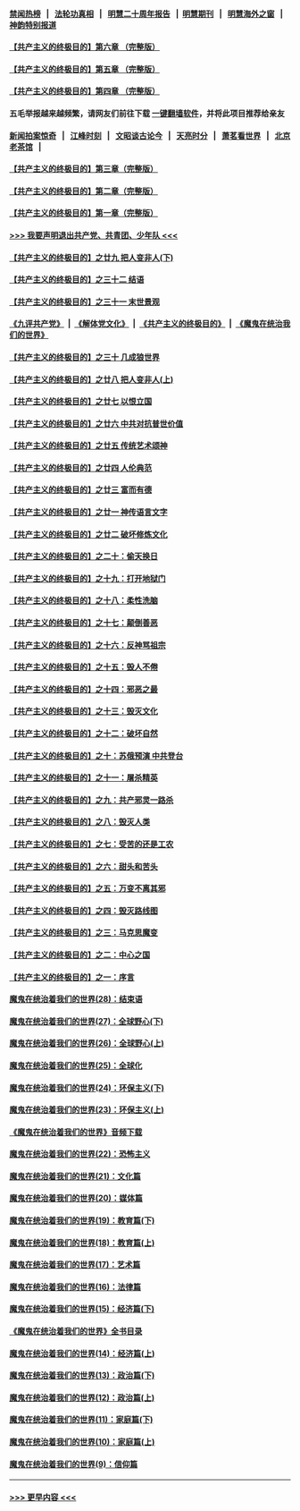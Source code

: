 #### [禁闻热榜](热点新闻.md?=0)  &nbsp;&nbsp;|&nbsp;&nbsp; [法轮功真相](https://github.com/gfw-breaker/truth/blob/master/README.md?=0) &nbsp;&nbsp;|&nbsp;&nbsp; [明慧二十周年报告](https://github.com/gfw-breaker/mh-reports/blob/master/README.md?=0) &nbsp;&nbsp;|&nbsp;&nbsp;[明慧期刊](https://github.com/gfw-breaker/mh-qikan) &nbsp;&nbsp;|&nbsp;&nbsp; [明慧海外之窗](https://github.com/gfw-breaker/mh-news/blob/master/README.md?=0) &nbsp;&nbsp;|&nbsp;&nbsp; [神韵特别报道](https://github.com/gfw-breaker/mh-news/blob/master/shenyun.md?=0)
#### [【共产主义的终极目的】第六章 （完整版）](../pages/nsc422/n11428913.md?t=03041031) 
#### [【共产主义的终极目的】第五章 （完整版）](../pages/nsc422/n11428912.md?t=03041031) 
#### [【共产主义的终极目的】第四章 （完整版）](../pages/nsc422/n11428907.md?t=03041031) 
#### 五毛举报越来越频繁，请网友们前往下载 [一键翻墙软件](https://github.com/gfw-breaker/ssr-accounts)，并将此项目推荐给亲友
#### [新闻拍案惊奇](https://github.com/gfw-breaker/banned-news/blob/master/pages/link4.md) &nbsp;&nbsp;|&nbsp;&nbsp; [江峰时刻](https://github.com/gfw-breaker/banned-news/blob/master/pages/link4.md) &nbsp;&nbsp;|&nbsp;&nbsp; [文昭谈古论今](https://github.com/gfw-breaker/banned-news/blob/master/pages/link4.md) &nbsp;&nbsp;|&nbsp;&nbsp; [天亮时分](https://github.com/gfw-breaker/banned-news/blob/master/pages/link4.md) &nbsp;&nbsp;|&nbsp;&nbsp; [萧茗看世界](https://github.com/gfw-breaker/banned-news/blob/master/pages/link4.md) &nbsp;&nbsp;|&nbsp;&nbsp; [北京老茶馆](https://github.com/gfw-breaker/banned-news/blob/master/pages/link4.md) &nbsp;&nbsp;|&nbsp;&nbsp; 
#### [【共产主义的终极目的】第三章（完整版）](../pages/nsc422/n11428848.md?t=03041031) 
#### [【共产主义的终极目的】第二章（完整版）](../pages/nsc422/n11428831.md?t=03041031) 
#### [【共产主义的终极目的】第一章（完整版）](../pages/nsc422/n11417651.md?t=03041031) 
#### [>>> 我要声明退出共产党、共青团、少年队 <<<](https://github.com/begood0513/goodnews/blob/master/quit/letter.md) 
#### [【共产主义的终极目的】之廿九 把人变非人(下)](../pages/nsc422/n11344140.md?t=03041031) 
#### [【共产主义的终极目的】之三十二 结语](../pages/nsc422/n11360535.md?t=03041031) 
#### [【共产主义的终极目的】之三十一 末世景观](../pages/nsc422/n11351129.md?t=03041031) 
#### [《九评共产党》](https://github.com/begood0513/9ping.md/blob/master/README.md) &nbsp;|&nbsp; [《解体党文化》](../../../../jtdwh.md/blob/master/README.md)  &nbsp;|&nbsp; [《共产主义的终极目的》](../../../../gczydzjmd.md/blob/master/README.md) &nbsp;|&nbsp; [《魔鬼在统治我们的世界》](../../../../mgztzwmdsj.md/blob/master/README.md) 
#### [【共产主义的终极目的】之三十 几成狼世界](../pages/nsc422/n11348280.md?t=03041031) 
#### [【共产主义的终极目的】之廿八 把人变非人(上)](../pages/nsc422/n11340492.md?t=03041031) 
#### [【共产主义的终极目的】之廿七 以恨立国](../pages/nsc422/n11336944.md?t=03041031) 
#### [【共产主义的终极目的】之廿六 中共对抗普世价值](../pages/nsc422/n11324785.md?t=03041031) 
#### [【共产主义的终极目的】之廿五 传统艺术颂神](../pages/nsc422/n11296396.md?t=03041031) 
#### [【共产主义的终极目的】之廿四 人伦典范](../pages/nsc422/n11296397.md?t=03041031) 
#### [【共产主义的终极目的】之廿三 富而有德](../pages/nsc422/n11283598.md?t=03041031) 
#### [【共产主义的终极目的】之廿一 神传语言文字](../pages/nsc422/n11263265.md?t=03041031) 
#### [【共产主义的终极目的】之廿二 破坏修炼文化](../pages/nsc422/n11245728.md?t=03041031) 
#### [【共产主义的终极目的】之二十：偷天换日](../pages/nsc422/n11238846.md?t=03041031) 
#### [【共产主义的终极目的】之十九：打开地狱门](../pages/nsc422/n11206376.md?t=03041031) 
#### [【共产主义的终极目的】之十八：柔性洗脑](../pages/nsc422/n11199994.md?t=03041031) 
#### [【共产主义的终极目的】之十七：颠倒善恶](../pages/nsc422/n11179782.md?t=03041031) 
#### [【共产主义的终极目的】之十六：反神骂祖宗](../pages/nsc422/n11166798.md?t=03041031) 
#### [【共产主义的终极目的】之十五：毁人不倦](../pages/nsc422/n11166792.md?t=03041031) 
#### [【共产主义的终极目的】之十四：邪恶之最](../pages/nsc422/n11150249.md?t=03041031) 
#### [【共产主义的终极目的】之十三：毁灭文化](../pages/nsc422/n11135227.md?t=03041031) 
#### [【共产主义的终极目的】之十二：破坏自然](../pages/nsc422/n11135214.md?t=03041031) 
#### [【共产主义的终极目的】之十：苏俄预演 中共登台](../pages/nsc422/n11118424.md?t=03041031) 
#### [【共产主义的终极目的】之十一：屠杀精英](../pages/nsc422/n11118442.md?t=03041031) 
#### [【共产主义的终极目的】之九：共产邪灵一路杀](../pages/nsc422/n11114139.md?t=03041031) 
#### [【共产主义的终极目的】之八：毁灭人类](../pages/nsc422/n11108503.md?t=03041031) 
#### [【共产主义的终极目的】之七：受苦的还是工农](../pages/nsc422/n11101809.md?t=03041031) 
#### [【共产主义的终极目的】之六：甜头和苦头](../pages/nsc422/n11096971.md?t=03041031) 
#### [【共产主义的终极目的】之五：万变不离其邪](../pages/nsc422/n11091285.md?t=03041031) 
#### [【共产主义的终极目的】之四：毁灭路线图](../pages/nsc422/n11086284.md?t=03041031) 
#### [【共产主义的终极目的】之三：马克思魔变](../pages/nsc422/n11061941.md?t=03041031) 
#### [【共产主义的终极目的】之二：中心之国](../pages/nsc422/n11047728.md?t=03041031) 
#### [【共产主义的终极目的】之一：序言](../pages/nsc422/n11086077.md?t=03041031) 
#### [魔鬼在统治着我们的世界(28)：结束语](../pages/nsc422/n10936246.md?t=03041031) 
#### [魔鬼在统治着我们的世界(27)：全球野心(下)](../pages/nsc422/n10928319.md?t=03041031) 
#### [魔鬼在统治着我们的世界(26)：全球野心(上)](../pages/nsc422/n10900318.md?t=03041031) 
#### [魔鬼在统治着我们的世界(25)：全球化](../pages/nsc422/n10788205.md?t=03041031) 
#### [魔鬼在统治着我们的世界(24)：环保主义(下)](../pages/nsc422/n10695307.md?t=03041031) 
#### [魔鬼在统治着我们的世界(23)：环保主义(上)](../pages/nsc422/n10688613.md?t=03041031) 
#### [《魔鬼在统治着我们的世界》音频下载](../pages/nsc422/n10635553.md?t=03041031) 
#### [魔鬼在统治着我们的世界(22)：恐怖主义](../pages/nsc422/n10614727.md?t=03041031) 
#### [魔鬼在统治着我们的世界(21)：文化篇](../pages/nsc422/n10597706.md?t=03041031) 
#### [魔鬼在统治着我们的世界(20)：媒体篇](../pages/nsc422/n10586579.md?t=03041031) 
#### [魔鬼在统治着我们的世界(19)：教育篇(下)](../pages/nsc422/n10564808.md?t=03041031) 
#### [魔鬼在统治着我们的世界(18)：教育篇(上)](../pages/nsc422/n10526970.md?t=03041031) 
#### [魔鬼在统治着我们的世界(17)：艺术篇](../pages/nsc422/n10499093.md?t=03041031) 
#### [魔鬼在统治着我们的世界(16)：法律篇](../pages/nsc422/n10485969.md?t=03041031) 
#### [魔鬼在统治着我们的世界(15)：经济篇(下)](../pages/nsc422/n10469975.md?t=03041031) 
#### [《魔鬼在统治着我们的世界》全书目录](../pages/nsc422/n10464261.md?t=03041031) 
#### [魔鬼在统治着我们的世界(14)：经济篇(上)](../pages/nsc422/n10457370.md?t=03041031) 
#### [魔鬼在统治着我们的世界(13)：政治篇(下)](../pages/nsc422/n10448270.md?t=03041031) 
#### [魔鬼在统治着我们的世界(12)：政治篇(上)](../pages/nsc422/n10444576.md?t=03041031) 
#### [魔鬼在统治着我们的世界(11)：家庭篇(下)](../pages/nsc422/n10440961.md?t=03041031) 
#### [魔鬼在统治着我们的世界(10)：家庭篇(上)](../pages/nsc422/n10435448.md?t=03041031) 
#### [魔鬼在统治着我们的世界(9)：信仰篇](../pages/nsc422/n10432159.md?t=03041031) 

----
#### [ >>> 更早内容 <<< ](../indexes/nsc422-earlier.md)
